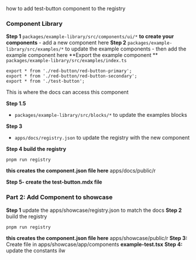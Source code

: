 how to add test-button component to the registry

### Component Library

**Step 1**
`packages/example-library/src/components/ui/*` **to create your components**
	- add a new component here
**Step 2**
`packages/example-library/src/examples/*` to update the example components
	- then add the example component here
**Export the example component **
`packages/example-library/src/examples/index.ts`
```
export * from './red-button/red-button-primary';
export * from './red-button/red-button-secondary';
export * from './test-button';
```
This is where the docs can access this component

**Step 1.5**
- `packages/example-library/src/blocks/*` to update the examples blocks


**Step 3**
- `apps/docs/registry.json` to update the registry with the new component

**Step 4 build the registry**
```
pnpm run registry
```
**this creates the component.json file here**
apps/docs/public/r

**Step 5- create the test-button.mdx file**

### Part 2: Add Component to showcase
**Step 1** update the apps/showcase/registry.json to match the docs
**Step 2** build the registry
```
pnpm run registry
```
**this creates the component.json file here**
apps/showcase/public/r
**Step 3:** Create file in apps/showcase/app/components
**example-test.tsx**
**Step 4:** update the constants ilw
